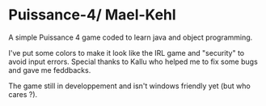 # Puissance-4/ Mael-Kehl

A simple Puissance 4 game coded to learn java and object programming.

I've put some colors to make it look like the IRL game and "security" to avoid input errors.
Special thanks to Kallu who helped me to fix some bugs and gave me feddbacks.

The game still in developpement and isn't windows friendly yet (but who cares ?).
